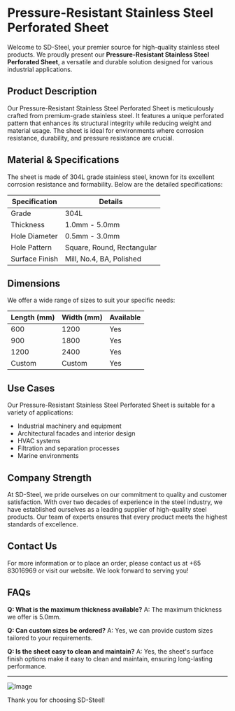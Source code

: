 # Pressure-Resistant Stainless Steel Perforated Sheet

Welcome to SD-Steel, your premier source for high-quality stainless steel products. We proudly present our **Pressure-Resistant Stainless Steel Perforated Sheet**, a versatile and durable solution designed for various industrial applications.

## Product Description
Our Pressure-Resistant Stainless Steel Perforated Sheet is meticulously crafted from premium-grade stainless steel. It features a unique perforated pattern that enhances its structural integrity while reducing weight and material usage. The sheet is ideal for environments where corrosion resistance, durability, and pressure resistance are crucial.

## Material & Specifications
The sheet is made of 304L grade stainless steel, known for its excellent corrosion resistance and formability. Below are the detailed specifications:

| Specification         | Details                     |
|-----------------------|-----------------------------|
| Grade                 | 304L                        |
| Thickness             | 1.0mm - 5.0mm               |
| Hole Diameter         | 0.5mm - 3.0mm               |
| Hole Pattern          | Square, Round, Rectangular  |
| Surface Finish        | Mill, No.4, BA, Polished    |

## Dimensions
We offer a wide range of sizes to suit your specific needs:

| Length (mm) | Width (mm) | Available |
|-------------|------------|-----------|
| 600         | 1200       | Yes       |
| 900         | 1800       | Yes       |
| 1200        | 2400       | Yes       |
| Custom      | Custom     | Yes       |

## Use Cases
Our Pressure-Resistant Stainless Steel Perforated Sheet is suitable for a variety of applications:
- Industrial machinery and equipment
- Architectural facades and interior design
- HVAC systems
- Filtration and separation processes
- Marine environments

## Company Strength
At SD-Steel, we pride ourselves on our commitment to quality and customer satisfaction. With over two decades of experience in the steel industry, we have established ourselves as a leading supplier of high-quality steel products. Our team of experts ensures that every product meets the highest standards of excellence.

## Contact Us
For more information or to place an order, please contact us at +65 83016969 or visit our website. We look forward to serving you!

## FAQs
**Q: What is the maximum thickness available?**
A: The maximum thickness we offer is 5.0mm.

**Q: Can custom sizes be ordered?**
A: Yes, we can provide custom sizes tailored to your requirements.

**Q: Is the sheet easy to clean and maintain?**
A: Yes, the sheet's surface finish options make it easy to clean and maintain, ensuring long-lasting performance.

---

![Image](https://github.com/user-attachments/assets/2567258e-e124-4816-932d-1809bd27ef0b)

Thank you for choosing SD-Steel!